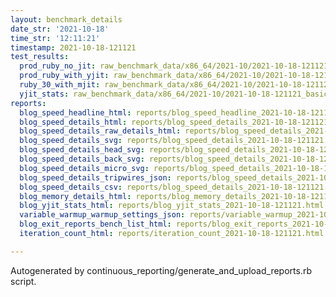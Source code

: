 ```yaml
---
layout: benchmark_details
date_str: '2021-10-18'
time_str: '12:11:21'
timestamp: 2021-10-18-121121
test_results:
  prod_ruby_no_jit: raw_benchmark_data/x86_64/2021-10/2021-10-18-121121_basic_benchmark_prod_ruby_no_jit.json
  prod_ruby_with_yjit: raw_benchmark_data/x86_64/2021-10/2021-10-18-121121_basic_benchmark_prod_ruby_with_yjit.json
  ruby_30_with_mjit: raw_benchmark_data/x86_64/2021-10/2021-10-18-121121_basic_benchmark_ruby_30_with_mjit.json
  yjit_stats: raw_benchmark_data/x86_64/2021-10/2021-10-18-121121_basic_benchmark_yjit_stats.json
reports:
  blog_speed_headline_html: reports/blog_speed_headline_2021-10-18-121121.html
  blog_speed_details_html: reports/blog_speed_details_2021-10-18-121121.html
  blog_speed_details_raw_details_html: reports/blog_speed_details_2021-10-18-121121.raw_details.html
  blog_speed_details_svg: reports/blog_speed_details_2021-10-18-121121.svg
  blog_speed_details_head_svg: reports/blog_speed_details_2021-10-18-121121.head.svg
  blog_speed_details_back_svg: reports/blog_speed_details_2021-10-18-121121.back.svg
  blog_speed_details_micro_svg: reports/blog_speed_details_2021-10-18-121121.micro.svg
  blog_speed_details_tripwires_json: reports/blog_speed_details_2021-10-18-121121.tripwires.json
  blog_speed_details_csv: reports/blog_speed_details_2021-10-18-121121.csv
  blog_memory_details_html: reports/blog_memory_details_2021-10-18-121121.html
  blog_yjit_stats_html: reports/blog_yjit_stats_2021-10-18-121121.html
  variable_warmup_warmup_settings_json: reports/variable_warmup_2021-10-18-121121.warmup_settings.json
  blog_exit_reports_bench_list_html: reports/blog_exit_reports_2021-10-18-121121.bench_list.html
  iteration_count_html: reports/iteration_count_2021-10-18-121121.html

---
```

Autogenerated by continuous_reporting/generate_and_upload_reports.rb script.
